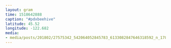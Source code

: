 ```yaml
---
layout: gram
time: 1518642888
caption: "#pdxbeehive"
latitude: 45.52
longitude: -122.682
media:
- media/posts/201802/27575342_542064052845783_6133082847646318592_n_17898859813158532.jpg
---
```

